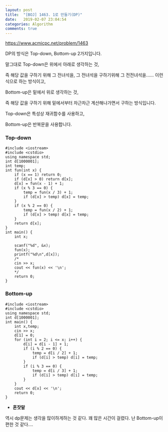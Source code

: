 ```yaml
---
layout: post
title:  "[BOJ] 1463. 1로 만들기(DP)"
date:   2019-02-07 23:04:54
categories: Algorithm
comments: true
---
```


https://www.acmicpc.net/problem/1463  

DP의 방식은 Top-down, Bottom-up 2가지입니다.  

말그대로 Top-down은 위에서 아래로 생각하는 것,  

즉 해당 값을 구하기 위해 그 전녀석을, 그 전녀석을 구하기위해 그 전전녀석을...... 이런식으로 하는 방식이고,  

Bottom-up은 밑에서 위로 생각하는 것,  

즉 해당 값을 구하기 위해 밑에서부터 차근차근 계산해나가면서 구하는 방식입니다.  

Top-down은 특성상 재귀함수를 사용하고,  

Bottom-up은 반복문을 사용합니다.  


### Top-down
~~~
#include <iostream>
#include <cstdio>
using namespace std;
int d[1000001];
int temp;
int fun(int x) {
    if (x == 1) return 0;
    if (d[x] > 0) return d[x];
    d[x] = fun(x - 1) + 1;
    if (x % 3 == 0) {
        temp = fun(x / 3) + 1;
        if (d[x] > temp) d[x] = temp;
    }
    if (x % 2 == 0) {
        temp = fun(x / 2) + 1;
        if (d[x] > temp) d[x] = temp;
    }
    return d[x];
}
int main() {
    int x;
    
    scanf("%d", &x);
    fun(x);
    printf("%d\n",d[x]);
    /*
    cin >> x;
    cout << fun(x) << '\n';
    */
    return 0;
}
~~~


### Bottom-up
~~~
#include <iostream>
#include <cstdio>
using namespace std;
int d[1000001];
int main() {
    int x,temp;
    cin >> x;
    d[1] = 0;
    for (int i = 2; i <= x; i++) {
        d[i] = d[i - 1] + 1;
        if (i % 2 == 0) {
            temp = d[i / 2] + 1;
            if (d[i] > temp) d[i] = temp;
        }
        if (i % 3 == 0) {
            temp = d[i / 3] + 1;
            if (d[i] > temp) d[i] = temp;
        }
    }
    cout << d[x] << '\n';
    return 0;
}
~~~

- **혼잣말**

역시 dp문제는 생각을 많이하게하는 것 같다. 꽤 많은 시간이 걸렸다. 난 Bottom-up이 편한 것 같다....

